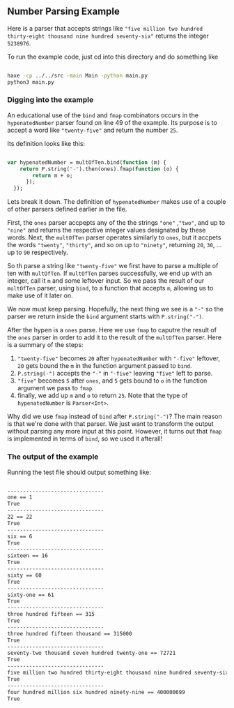 ## Number Parsing Example

Here is a parser that accepts strings like `"five million two hundred thirty-eight thousand nine hundred seventy-six"` returns the integer `5238976`.

To run the example code, just cd into this directory and do something like

```bash

haxe -cp ../../src -main Main -python main.py
python3 main.py


```

### Digging into the example

An educational use of the `bind` and `fmap` combinators occurs in the
`hypenatedNumber` parser found on line 49 of the example. Its purpose
is to accept a word like `"twenty-five"` and return the number `25`.

Its definition looks like this:

```haxe

var hypenatedNumber = multOfTen.bind(function (m) {
	return P.string("-").then(ones).fmap(function (o) {
	    return m + o;
	  });
  });


```

Lets break it down.  The definition of `hypenatedNumber` makes use of
a couple of other parsers defined earlier in the file.  

First, the `ones` parser accpepts any of the the strings `"one"`
,`"two"`, and up to `"nine"` and returns the respective integer values
designated by these words.  Next, the `multOfTen` parser operates
similarly to `ones`, but it accpets the words `"twenty"`, `"thirty"`,
and so on up to `"ninety"`, returning `20`, `30`, ... up to `90`
respectively.

So th parse a string like `"twenty-five"` we first have to parse a
multiple of ten with `multOfTen`. If `multOfTen` parses successfully,
we end up with an integer, call it `m` and some leftover input.  So we
pass the result of our `multOfTen` parser, using `bind`, to a function
that accepts `m`, allowing us to make use of it later on.  

We now must keep parsing. Hopefully, the next thing we see is a `"-"`
so the parser we return inside the `bind` argument starts with
`P.string("-")`.  

After the hypen is a `ones` parse.  Here we use `fmap` to caputre the
result of the `ones` parser in order to add it to the result of the
`multOfTen` parser.  Here is a summary of the steps:


1. `"twenty-five"` becomes `20` after `hypenatedNumber` with `"-five"`
   leftover, `20` gets bound the `m` in the function argument passed
   to `bind`.
2. `P.string(-")` accepts the `"-"` in `"-five"` leaving `"five"` left
   to parse.
3. `"five"` becomes `5` after `ones`, and `5` gets bound to `o` in the
   function argument we pass to `fmap`.
4. finally, we add up `m` and `o` to return `25`.  Note that the type of
   `hypenatedNumber` is `Parser<Int>`.

Why did we use `fmap` instead of `bind` after `P.string("-")`? The main
reason is that we're done with that parser.  We just want to transform
the output without parsing any more input at this point. However, it
turns out that `fmap` is implemented in terms of `bind`, so we used it
afterall!


### The output of the example


Running the test file should output something like:

```bash

-------------------------------
one == 1
True
-------------------------------
22 == 22
True
-------------------------------
six == 6
True
-------------------------------
sixteen == 16
True
-------------------------------
sixty == 60
True
-------------------------------
sixty-one == 61
True
-------------------------------
three hundred fifteen == 315
True
-------------------------------
three hundred fifteen thousand == 315000
True
-------------------------------
seventy-two thousand seven hundred twenty-one == 72721
True
-------------------------------
five million two hundred thirty-eight thousand nine hundred seventy-six == 5238976
True
-------------------------------
four hundred million six hundred ninety-nine == 400000699
True

```
